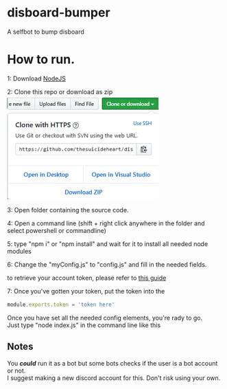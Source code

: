 # disboard-bumper
A selfbot to bump disboard


# How to run.
1: Download [NodeJS](https://nodejs.org/en/)   

2: Clone this repo or download as zip    
![yikes](/images/download.png)

3: Open folder containing the source code.   

4: Open a command line (shift + right click anywhere in the folder and select powershell or commandline)  

5: type "npm i" or "npm install" and wait for it to install all needed node modules   

6: Change the "myConfig.js" to "config.js" and fill in the needed fields.   

to retrieve your account token, please refer to [this guide](/Getting-Account-Token.md)   

7: Once you've gotten your token, put the token into the 
```javascript 
module.exports.token = 'token here'
```   

Once you have set all the needed config elements, you're rady to go.   
Just type "node index.js" in the command line like this   








## Notes ##
You ***could*** run it as a bot but some bots checks if the user is a bot account or not.   
I suggest making a new discord account for this. Don't risk using your own.
